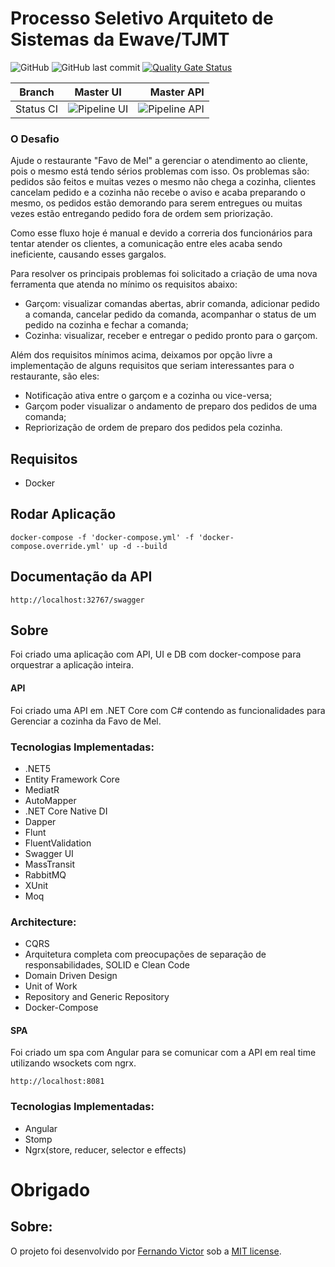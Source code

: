 Processo Seletivo Arquiteto de Sistemas da Ewave/TJMT
=====================

![GitHub](https://img.shields.io/github/license/fernandovictorti/processo-seletivo-ewave-arquiteto-fev-2021?logoColor=%20)
![GitHub last commit](https://img.shields.io/github/last-commit/fernandovictorti/processo-seletivo-ewave-arquiteto-fev-2021)
[![Quality Gate Status](https://sonarcloud.io/api/project_badges/measure?project=fernandovictorTI_processo-seletivo-ewave-arquiteto-fev-2021&metric=alert_status)](https://sonarcloud.io/dashboard?id=fernandovictorTI_processo-seletivo-ewave-arquiteto-fev-2021)


| Branch        | Master UI           | Master API  |
| ------------- |:-------------:| -----:|
| Status CI      | ![Pipeline UI](https://github.com/fernandovictorTI/processo-seletivo-ewave-arquiteto-fev-2021/actions/workflows/angular-tests.yml/badge.svg?branch=master) | ![Pipeline API](https://github.com/fernandovictorTI/processo-seletivo-ewave-arquiteto-fev-2021/actions/workflows/dotnet-tests.yml/badge.svg?branch=master) |

### O Desafio

Ajude o restaurante &quot;Favo de Mel&quot; a gerenciar o atendimento ao cliente, pois o mesmo está tendo sérios problemas com isso. Os problemas são: pedidos são feitos e muitas vezes o mesmo não chega a cozinha, clientes cancelam pedido e a cozinha não recebe o aviso e acaba preparando o mesmo, os pedidos estão demorando para serem entregues ou muitas vezes estão entregando pedido fora de ordem sem priorização.

Como esse fluxo hoje é manual e devido a correria dos funcionários para tentar atender os clientes, a comunicação entre eles acaba sendo ineficiente, causando esses gargalos.

Para resolver os principais problemas foi solicitado a criação de uma nova ferramenta que atenda no mínimo os requisitos abaixo:

- Garçom: visualizar comandas abertas, abrir comanda, adicionar pedido a comanda, cancelar pedido da comanda, acompanhar o status de um pedido na cozinha e fechar a comanda;
- Cozinha: visualizar, receber e entregar o pedido pronto para o garçom.

Além dos requisitos mínimos acima, deixamos por opção livre a implementação de alguns requisitos que seriam interessantes para o restaurante, são eles:

-  Notificação ativa entre o garçom e a cozinha ou vice-versa;
-  Garçom poder visualizar o andamento de preparo dos pedidos de uma comanda;
-  Repriorização de ordem de preparo dos pedidos pela cozinha.

## Requisitos

- Docker

## Rodar Aplicação

    docker-compose -f 'docker-compose.yml' -f 'docker-compose.override.yml' up -d --build

## Documentação da API

    http://localhost:32767/swagger

## Sobre

Foi criado uma aplicação com API, UI e DB  com docker-compose para orquestrar a aplicação inteira.

#### API

Foi criado uma API em .NET Core com C# contendo as funcionalidades para Gerenciar a cozinha da Favo de Mel.

### Tecnologias Implementadas:

- .NET5
- Entity Framework Core
- MediatR
- AutoMapper
- .NET Core Native DI
- Dapper
- Flunt
- FluentValidation
- Swagger UI
- MassTransit
- RabbitMQ
- XUnit
- Moq

### Architecture:

- CQRS
- Arquitetura completa com preocupações de separação de responsabilidades, SOLID e Clean Code
- Domain Driven Design
- Unit of Work
- Repository and Generic Repository
- Docker-Compose

#### SPA

Foi criado um spa com Angular para se comunicar com a API em real time utilizando wsockets com ngrx.

    http://localhost:8081

### Tecnologias Implementadas:

- Angular
- Stomp
- Ngrx(store, reducer, selector e effects)

# Obrigado

## Sobre:
O projeto foi desenvolvido por [Fernando Victor](https://github.com/fernandovictorTI) sob a [MIT license](LICENSE).
